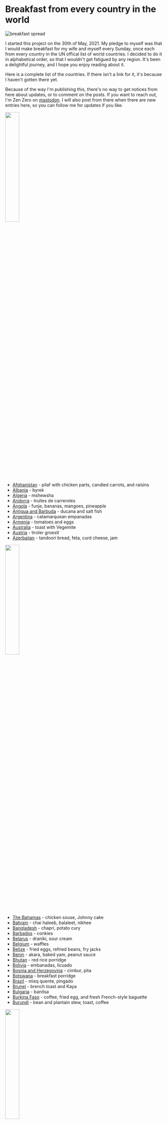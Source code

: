 # Breakfast from every country in the world

![breakfast spread](images/spread.jpeg)

I started this project on the 30th of May, 2021. My pledge to myself
was that I would make breakfast for my wife and myself every Sunday,
once each from every country in the UN offical list of world
countries. I decided to do it in alphabetical order, so that I
wouldn't get fatigued by any region. It's been a delightful journey,
and I hope you enjoy reading about it.

Here is a complete list of the countries. If there isn't a link for
it, it's because I haven't gotten there yet.

Because of the way I'm publishing this, there's no way to get notices
from here about updates, or to comment on the posts. If you want to
reach out, I'm Zen Zero on [mastodon](https://sfba.social/@xvf17).  I
will also post from there when there are new entries here, so you can
follow me for updates if you like.

<img src="a/images/albania.jpeg" height="30%" width="30%">

* [Afghanistan](a/afghanistan.md) - pilaf with chicken parts, candied carrots, and
raisins
* [Albania](a/albania.md) - byrek
* [Algeria](a/algeria.md) - mshewsha
* [Andorra](a/andorra.md) - truites de carreroles
* [Angola](a/angola.md) - funje, bananas, mangoes, pineapple
* [Antigua and Barbuda](a/antigua_and_barbuda.md) - ducana and salt fish
* [Argentina](a/argentina.md) - catamarquean empanadas
* [Armenia](a/armenia.md) - tomatoes and eggs
* [Australia](a/australia.md) - toast with Vegemite
* [Austria](a/austria.md) - tiroler groestl
* [Azerbaijan](a/azerbeijan.md) - tandoori bread, feta, curd cheese, jam

<img src="b/images/belgium.jpeg" width="30%" height="30%">

* [The Bahamas](b/bahamas.md) - chicken souse, Johnny cake
* [Bahrain](b/bahrain.md) - chai haleeb, balaleet, nikhee
* [Bangladesh](b/bangladesh.md) - chapri, potato cury
* [Barbados](b/barbados.md) - conkies
* [Belarus](b/belarus.md) - draniki, sour cream
* [Belgium](b/belgium.md) - waffles
* [Belize](b/belize.md) - fried eggs, refried beans, fry jacks
* [Benin](b/benin.md) - akara, baked yam, peanut sauce
* [Bhutan](b/bhutan.md) - red rice porridge
* [Bolivia](b/bolivia.md) - embanadas, licuado
* [Bosnia and Herzegovina](b/bosnia.md) - cimbur, pita
* [Botswana](b/botswana.md) - breakfast porridge
* [Brazil](b/brazil.md) - misq quente, pingado
* [Brunei](b/brunei.md) - brench toast and Kaya
* [Bulgaria](b/bulgaria.md) - banitsa
* [Burkina Faso](b/burkina_faso.md) - coffee, fried egg, and fresh French-style baguette
* [Burundi](b/burundi.md) - bean and plantain stew, toast, coffee

<img src="c/images/cambodia.jpeg" width="30%" height="30%">

* [Cabo Verde](c/cabo_verde.md) - cachupa guisado
* [Cambodia](c/cambodia.md) - bai sach chrouk
* [Cameroon](c/cameroon.md) - puff puffs
* [Canada](c/canada.md) - bacon, eggs over easy, and hash browns
* [Central African Republic](c/car.md) - chichinga beef kebab
* [Chad](c/chad.md) - La bouillie
* [Chile](c/chile.md) - ulpo, toast, coffee
* [China](c/china.md) - red bean paste steamed buns
* [Colombia](c/colombia.md) - Changua
* [Comoros](c/comoros.md) - mkatra foutra
* [Congo, Democratic Republic of the](c/droc.md) - maize porridge, coffee and bread
* [Congo, Republic of the](c/roc.md) - beignets
* [Costa Rica](c/costa_rica.md) - choreadas, coffee, gallo pinto, lizano sauce
* [Côte d’Ivoire](c/cote_divoire.md) - Attiéké (aka Garba) w/ roast chicken
* [Croatia](c/croatia.md) - Burek
* [Cuba](c/cuba.md) - Coffee, fruit (plantain, mango), pan de gloria
* [Cyprus](c/cyprus.md) - prozymi bread, fried eggs, halloumi, speck
* [Czech Republic](c/czech.md) - smaženice with veka bread

<img src="d/images/denmark.jpeg" width="30%" height="30%">

* [Denmark](d/denmark.md) - Rundstykker with havarti, jam, and coffee
* [Djibouti](d/djibouti.md) - lahoh with coffee, oodkac
* [Dominica](d/dominica.md) - Arepa Salada
* [Dominican Republic](d/dominican_republic.md) - los tres golpes

<img src="e/images/estonia.jpeg" width="30%" height="30%">

* [East Timor](e/east_timor.md) (Timor-Leste) - kape at pandesal
* [Ecuador](e/ecuador.md) - humitas
* [Egypt](e/egypt.md) - foul and falafel
* [El Salvador](e/el_salvador.md) - casamiento
* [Equatorial Guinea](e/equatorial_guinea.md) - akwadu
* [Eritrea](e/eritrea.md) - shaman ful with fried egg
* [Estonia](e/estonia.md) - Kama
* [Eswatini](e/eswatini.md) - Sishwala
* [Ethiopia](e/ethiopia.md) - firfir and njera

<img src="f/images/finland.jpeg" width="30%" height="30%">

* [Fiji](f/fiji.md) - babakao
* [Finland](f/finland.md) - karjalan pies (with ham)
* [France](f/france.md) - hot chocolate w/ brioche

<img src="g/images/gabon.jpeg" width="30%" height="30%">

* [Gabon](g/gabon.md) - coupé-coupé
* [The Gambia](g/gambia.md) - Chura Gerte
* [Georgia](g/georgia.md) - Chirbuli
* [Germany](g/germany.md) - Potato Omelet with toast and jam
* [Ghana](g/ghana.md) - waakye with hard boiled eggs
* [Greece](g/greece.md) - Sfakianoputa
* [Grenada](g/grenada.md) - oat coconut bake, cocoa ball tea, fried plantains
* [Guatemala](g/guatemala.md) - black beans, fried plantain slices, fresh cheese, eggs, tortillas
* [Guinea](g/guinea.md) - beignet de poisson
* [Guinea-Bissau](g/guinea_bissau.md) - chakery
* [Guyana](g/guyana.md) - rock buns

<img src="h/images/hungary.jpeg" width="30%" height="30%">

* [Haiti](h/haiti.md) - Labouyi Bannann
* [Honduras](h/honduras.md) - Baleadas
* [Hungary](h/hungary.md) - Búbos rántotta

<img src="i/images/iceland.jpeg" width="30%" height="30%">

* [Iceland](i/iceland.md) - Pönnukökur
* [India](i/india.md) - Aloo Paratha
* [Indonesia](i/indonesia.md) - Bubur ayam with peanut sauce
* [Iran](i/iran.md) - sangak, feta, chai, omelet
* [Iraq](i/iraq.md) - Bigilla and Khubz
* [Ireland](i/ireland.md) - Full Irish Breakfast
* [Israel](i/israel.md) - shakshuka
* [Italy](i/italy.md) - necci

<img src="j/images/japan.jpeg" width="30%" height="30%">

* [Jamaica](j/jamaica.md) - porridge
* [Japan](j/japan.md) - traditional Japanese breakfast
* [Jordan](j/jordan.md) - foul mudummas, shrak, halawa

<img src="k/images/kazakhstan.jpeg" width="30%" height="30%">

* [Kazakhstan](k/kazakhstan.md) - baursaki
* [Kenya](k/kenya.md) - cr&ecirc;pes
* [Kiribati](k/kiribati.md) - milk rice
* [Korea, North](k/north_korea.md) - corn congee
* [Korea, South](k/south_korea.md) - street toast
* [Kosovo](k/kosovo.md) - llokuma
* [Kuwait](k/kuwait.md) - balaleet
* [Kyrgyzstan](k/kyrgyzstan.md) - blini

<img src="l/images/laos.jpeg" width="30%" height="30%">

* [Laos](l/laos.md) - khao jee
* [Latvia](l/latvia.md) - apple pancakes
* [Lebanon](l/lebanon.md) - fattet hummus and eggs
* [Lesotho](l/lesotho.md) - makoenva
* [Liberia](l/liberia.md) - moni kalama
* [Libya](l/libya.md) - asida
* [Liechtenstein](l/liechtenstein.md) - tatsch
* [Lithuania](l/lithuania.md) - bundukies
* [Luxembourg](l/luxembourg.md) - gebeeseschmier

<img src="m/images/malaysia.jpeg" width="30%" height="30%">

* [Madagascar](m/madagascar.md) - mofo baolina
* [Malawi](m/malawi.md) - futali
* [Malaysia](m/malaysia.md) - nasi lemak, sambal, fried peanuts, chicken rendang
* [Maldives](m/maldives.md) - mas huni, chapati
* [Mali](m/mali.md) - maasa
* [Malta](m/malta.md) - pastizzi
* [Marshall Islands](m/marshall_islands.md) - Donat
* [Mauritania](m/mauritania.md) - mbourou wetay
* [Mauritius](m/mauritius.md) - egg rougaille with roti
* [Mexico](m/mexico.md) - machaca
* [Micronesia, Federated States of](m/micronesia.md) - uht sukusuk
* [Moldova](m/moldova.md) - bra&#770;nzoaice
* [Monaco](m/monaco.md) - croissants, bread, cheese, ham, eggs, coffee
* [Mongolia](m/mongolia.md) - milk tea, boortsorg, urum
* [Montenegro](m/montenegro.md) - ka&#774;amak
* [Morocco](m/morocco.md) - beghrir, mint tea
* [Mozambique](m/mozambique.md) - sandes de queijo
* [Myanmar](m/myanmar.md) - Burmese egg curry

<img src="n/images/nicaragua.jpeg" width="30%" height="30%">

* [Namibia](n/namibia.md) - kapana
* [Nauru](n/nauru.md) - fish and root vegetables
* [Nepal](n/nepal.md) - dahi-chiura
* [Netherlands](n/netherlands.md) - uitsmijter
* [New Zealand](n/new_zealand.md) - spaghetti on toast
* [Nicaragua](n/nicaragua.md) - desayuno tipico
* Niger - millet porridge
* Nigeria - instant noodles and egg
* North Macedonia - zelnik
* Norway - Laks og Egger&oslash;re

* Oman - regag with honey
* Pakistan - manakeesh
* Palau - fish and rice
* Palestine - fatayer
* Panama - arepas
* Papua New Guinea
* Paraguay
* Peru
* Philippines
* Poland
* Portugal
* Qatar
* Romania
* Russia
* Rwanda
* Saint Kitts and Nevis
* Saint Lucia
* Saint Vincent and the Grenadines
* Samoa
* San Marino
* Sao Tome and Principe
* Saudi Arabia
* Senegal - ndambe
* Serbia
* Seychelles
* Sierra Leone
* Singapore
* Slovakia
* Slovenia
* Solomon Islands
* Somalia - malawah
* South Africa
* Spain
* Sri Lanka
* Sudan
* Sudan, South
* Suriname
* Sweden
* Switzerland
* Syria
* Taiwan
* Tajikistan
* Tanzania
* Thailand
* Togo
* Tonga
* Trinidad and Tobago
* Tunisia
* Turkey
* Turkmenistan
* Tuvalu
* Uganda
* Ukraine - deruny
* United Arab Emirates
* United Kingdom - full English breakfast
* United States - biscuits and gravy
* Uruguay
* Uzbekistan
* Vanuatu
* Vatican City
* Venezuela
* Vietnam
* Yemen
* Zambia
* Zimbabwe
